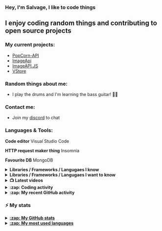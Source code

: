 ### Hey, I'm Salvage, I like to code things

## I enjoy coding random things and contributing to open source projects

### My current projects:
* [PopCorn-API](https://popcorn-backend.herokuapp.com)
* [ImageApi](https://image-api-2.glitch.me)
* [ImageAPI.JS](https://npm.im/imageapi.js)
* [VStore](https://npm.im/vstorejs)

### Random things about me:
* I play the drums and I'm learning the bass guitar! 🥁🎸

### Contact me:
* Join my [discord](https://discord.gg/3ucGCpa) to chat

### Languages & Tools:
**Code editor** Visual Studio Code

**HTTP request maker thing** Insomnia

**Favourite DB** MongoDB

<details>
<summary><b>Libraries / Frameworks / Langugaes I know</b></summary>

* ExpressJS
* NodeJS
* VueJS
* React
* Docker
* MongoDB

</details>

<details>
<summary><b>Libraries / Frameworks / Langugaes I want to know</b></summary>

* Rust
* Gatsby
* Koa
* Klasa
* GraphQL

</details>

<details>
<summary><b>📺 Latest videos</b></summary>

<!-- YOUTUBE:START -->
- [Discord Bot Races : Captcha bot](https://www.youtube.com/watch?v=EJpT63AWFZA)
- [Create a Discord.JS music bot!](https://www.youtube.com/watch?v=LeH2R-UIx0s)
- [Create a Discord.JS economy bot!](https://www.youtube.com/watch?v=SMOzHrteCcM)
- [How to create a Discord.JS ModMail bot!](https://www.youtube.com/watch?v=FfuTv2ZHx24)
- [How to make a Discord.JS giveaway bot!](https://www.youtube.com/watch?v=1yMM8NwhOhY)
<!-- YOUTUBE:END -->

</details>

<details>
<summary><b>:zap: Coding activity</b></summary>

<!-- waka-box start -->
📊 Weekly development breakdown
```text
TypeScript 🕓 9h5m  ██████████▏░░░░░░░░░░░░░░░░░ 36.6%
JavaScript 🕓 4h30m █████░░░░░░░░░░░░░░░░░░░░░░░ 18.2%
JSON       🕓 4h19m ████▊░░░░░░░░░░░░░░░░░░░░░░░ 17.4%
Markdown   🕓 4h1m  ████▌░░░░░░░░░░░░░░░░░░░░░░░ 16.2%
YAML       🕓 1h18m █▍░░░░░░░░░░░░░░░░░░░░░░░░░░  5.3%
```
<!-- Powered by https://github.com/YouEclipse/waka-box-go . -->
<!-- waka-box end -->
</details>

<details>
<summary><b>:zap: My recent GitHub activity</b></summary>

<!--START_SECTION:activity-->
1. 🗣 Commented on [#129](https://github.com//sindresorhus/type-fest/issues/129) in [sindresorhus/type-fest](https://github.com//sindresorhus/type-fest)
2. 🗣 Commented on [#129](https://github.com//sindresorhus/type-fest/issues/129) in [sindresorhus/type-fest](https://github.com//sindresorhus/type-fest)
3. 🗣 Commented on [#106677](https://github.com//microsoft/vscode/issues/106677) in [microsoft/vscode](https://github.com//microsoft/vscode)
4. 🗣 Commented on [#1670](https://github.com//cli/cli/issues/1670) in [cli/cli](https://github.com//cli/cli)
5. ❗️ Opened issue [#1804](https://github.com//npm/cli/issues/1804) in [npm/cli](https://github.com//npm/cli)
<!--END_SECTION:activity-->
</details>

### :zap: My stats
<details>
<summary><u><b>:zap: My GitHub stats</b></u></summary>
<a href="https://github.com/anuraghazra/github-readme-stats">
  <img align="center" src="https://github-readme-stats.vercel.app/api?username=Milo123459&show_icons=true&include_all_commits=true&theme=radical" alt="Salvage's github stats" />
</a>
</details>

<details>
<summary><u><b>:zap: My most used languages</b></u></summary>
<a href="https://github.com/anuraghazra/github-readme-stats">
  <!-- Change the `github-readme-stats.anuraghazra1.vercel.app` to `github-readme-stats.vercel.app`  -->
  <img align="center" src="https://github-readme-stats.vercel.app/api/top-langs/?username=Milo123459&layout=compact&theme=radical" />
</a>
</details>
